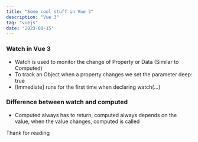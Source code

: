 ```yaml
---
title: "Some cool stuff in Vue 3"
description: "Vue 3"
tag: "vuejs"
date: "2023-08-15"
---
```

### Watch in Vue 3
  + Watch is used to monitor the change of Property or Data (Similar to Computed)
  + To track an Object when a property changes we set the parameter deep: true
  + [Immediate] runs for the first time when declaring watch(…)

### Difference between watch and computed
  + Computed always has to return, computed always depends on the value, when the value changes, computed is called


Thank for reading
